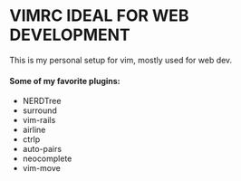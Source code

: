 # VIMRC IDEAL FOR WEB DEVELOPMENT
This is my personal setup for vim, mostly used for web dev.

#### Some of my favorite plugins:
* NERDTree
* surround
* vim-rails
* airline
* ctrlp
* auto-pairs
* neocomplete
* vim-move
